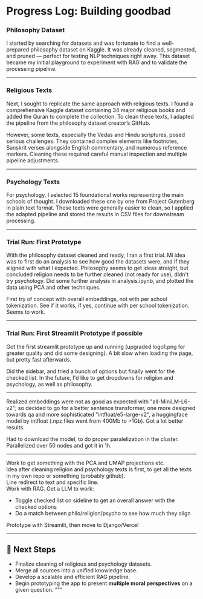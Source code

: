 # Progress Log: Building **goodbad**



### Philosophy Dataset

I started by searching for datasets and was fortunate to find a well-prepared philosophy dataset on Kaggle. It was already cleaned, segmented, and pruned — perfect for testing NLP techniques right away. This dataset became my initial playground to experiment with RAG and to validate the processing pipeline.

---

### Religious Texts

Next, I sought to replicate the same approach with religious texts. I found a comprehensive Kaggle dataset containing 34 major religious books and added the Quran to complete the collection. To clean these texts, I adapted the pipeline from the philosophy dataset creator’s GitHub.  

However, some texts, especially the Vedas and Hindu scriptures, posed serious challenges. They contained complex elements like footnotes, Sanskrit verses alongside English commentary, and numerous reference markers. Cleaning these required careful manual inspection and multiple pipeline adjustments.

---

### Psychology Texts

For psychology, I selected 15 foundational works representing the main schools of thought. I downloaded these one by one from Project Gutenberg in plain text format. These texts were generally easier to clean, so I applied the adapted pipeline and stored the results in CSV files for downstream processing.

---

### Trial Run: First Prototype

With the philosophy dataset cleaned and ready, I ran a first trial. Mi idea was to first do an analysis to see how good the datasets were, and if they aligned with what I expected. Philosophy seems to get ideas straight, but concluded religion needs to be further cleaned (not ready for use), didn't try psychology. Did some further analysis in analysis.ipynb, and plotted the data using PCA and other techniques.

First try of concept with overall embeddings, not with per school tokenization. See if it works, if yes, continue with per school tokenization.
    Seems to work.

---

### Trial Run: First Streamlit Prototype if possible

Got the first streamlit prototype up and running (upgraded logo1.png for greater quality and did some designing). A bit slow when loading the page, but pretty fast afterwards.

Did the sidebar, and tried a bunch of options but finally went for the checked list. In the future, I'd like to get dropdowns for religion and psychology, as well as philosophy.

---

Realized embeddings were not as good as expected with "all-MiniLM-L6-v2"; so decided to go for a better sentence transformer, one more designed towards qa and more sophisticated "intfloat/e5-large-v2", a huggingface model by intfloat (.npz files went from 400Mb to >1Gb). Got a lot better results. 

Had to download the model, to do proper paralelization in the cluster. Parallelized over 50 nodes and got it in 1h. 

---

Work to get something with the PCA and UMAP projections etc.  
Idea after cleaning religion and psychology texts is first, to get all the texts in my own repo or something (probably github).    
Line redirect to text and specific line.  
Work with RAG. Get a LLM to work:  

- Toggle checked list on sideline to get an overall answer with the checked options  
- Do a match between philo/religion/psycho to see how much they align

Prototype with Streamlit, then move to Django/Vercel


---

## 📁 Next Steps

- Finalize cleaning of religious and psychology datasets.
- Merge all sources into a unified knowledge base.
- Develop a scalable and efficient RAG pipeline.
- Begin prototyping the app to present **multiple moral perspectives** on a given question.
"""

